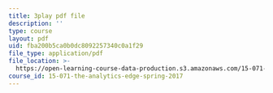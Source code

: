 ```yaml
---
title: 3play pdf file
description: ''
type: course
layout: pdf
uid: fba200b5ca0b0dc8092257340c0a1f29
file_type: application/pdf
file_location: >-
  https://open-learning-course-data-production.s3.amazonaws.com/15-071-the-analytics-edge-spring-2017/fba200b5ca0b0dc8092257340c0a1f29_L315IjxyUM.pdf
course_id: 15-071-the-analytics-edge-spring-2017
---
```

